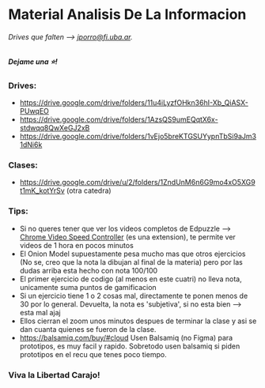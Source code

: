 # Material Analisis De La Informacion
###### Drives que falten --> jporro@fi.uba.ar.
##### Dejame una ⭐! 

### Drives:
* https://drive.google.com/drive/folders/11u4iLyzfOHkn36hI-Xb_QiASX-PUwqEO
* https://drive.google.com/drive/folders/1AzsQS9umEQqtX6x-stdwqq8QwXeGJ2xB
* https://drive.google.com/drive/folders/1vEjo5breKTGSUYypnTbSi9aJm31dNi6k

### Clases: 
* https://drive.google.com/drive/u/2/folders/1ZndUnM6n6G9mo4xO5XG9t1mK_kotYrSv (otra catedra)

### Tips:
- Si no queres tener que ver los videos completos de Edpuzzle --> [Chrome Video Speed Controller]([https://microsoftedge.microsoft.com/addons/detail/super-video-speed-control/iplmmmmbamkaonmhjjoaomjbigkjgglf](https://chrome.google.com/webstore/detail/super-video-speed-control/chnccghejnflbccphgkncbmllhfljdfa)) (es una extension), te permite ver videos de 1 hora en pocos minutos
- El Onion Model supuestamente pesa mucho mas que otros ejercicios (No se, creo que la nota la dibujan al final de la materia) pero por las dudas arriba esta hecho con nota 100/100
- El primer ejercicio de codigo (al menos en este cuatri) no lleva nota, unicamente suma puntos de gamificacion
- Si un ejercicio tiene 1 o 2 cosas mal, directamente te ponen menos de 30 por lo general. Devuelta, la nota es 'subjetiva', si no esta bien --> esta mal ajaj
- Ellos cierran el zoom unos minutos despues de terminar la clase y asi se dan cuanta quienes se fueron de la clase.
- https://balsamiq.com/buy/#cloud Usen Balsamiq (no Figma) para prototipos, es muy facil y rapido. Sobretodo usen balsamiq si piden prototipos en el recu que tenes poco tiempo.

### Viva la Libertad Carajo!
